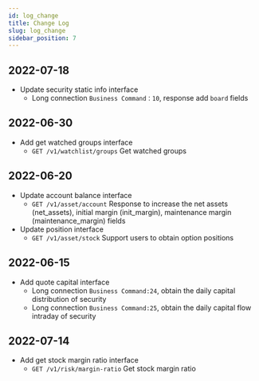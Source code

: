```yaml
---
id: log_change
title: Change Log
slug: log_change
sidebar_position: 7
---
```


## 2022-07-18

- Update security static info interface
  - Long connection `Business Command：10`, response add `board` fields

## 2022-06-30

- Add get watched groups interface
  - `GET /v1/watchlist/groups` Get watched groups

## 2022-06-20

- Update account balance interface
  - `GET /v1/asset/account` Response to increase the net assets (net_assets), initial margin (init_margin), maintenance margin (maintenance_margin) fields
- Update position interface
  - `GET /v1/asset/stock` Support users to obtain option positions

## 2022-06-15

- Add quote capital interface
  - Long connection `Business Command:24`, obtain the daily capital distribution of security
  - Long connection `Business Command:25`, obtain the daily capital flow intraday of security

## 2022-07-14

- Add get stock margin ratio interface
  - `GET /v1/risk/margin-ratio` Get stock margin ratio
